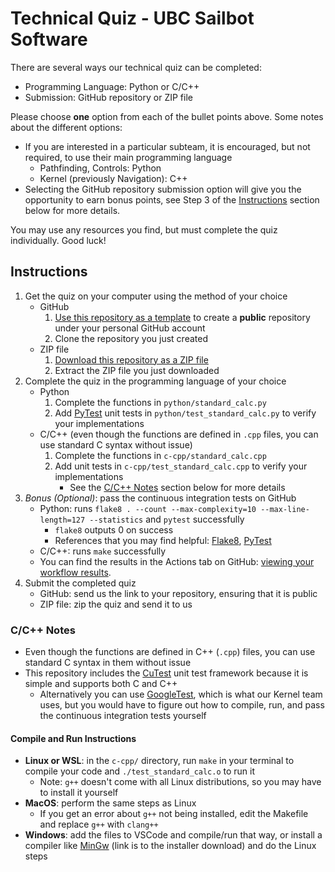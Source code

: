 # Technical Quiz - UBC Sailbot Software

There are several ways our technical quiz can be completed:

- Programming Language: Python or C/C++
- Submission: GitHub repository or ZIP file

Please choose **one** option from each of the bullet points above. Some notes about the different options:

- If you are interested in a particular subteam, it is encouraged, but not required, to use their main programming language
    - Pathfinding, Controls: Python
    - Kernel (previously Navigation): C++
- Selecting the GitHub repository submission option will give you the opportunity to earn bonus points,
see Step 3 of the [Instructions](#instructions) section below for more details.

You may use any resources you find, but must complete the quiz individually. Good luck!

## Instructions

1. Get the quiz on your computer using the method of your choice
    - GitHub
        1. [Use this repository as a template](https://github.com/UBCSailbot/software-quiz/generate) to create a **public** repository under your personal GitHub account
        2. Clone the repository you just created
    - ZIP file
        1. [Download this repository as a ZIP file](https://github.com/UBCSailbot/software-quiz/archive/refs/heads/master.zip)
        2. Extract the ZIP file you just downloaded
2. Complete the quiz in the programming language of your choice
    - Python
        1. Complete the functions in `python/standard_calc.py`
        2. Add [PyTest](https://docs.pytest.org/en/6.2.x/getting-started.html) unit tests in `python/test_standard_calc.py` to verify your implementations
    - C/C++ (even though the functions are defined in `.cpp` files, you can use standard C syntax without issue)
        1. Complete the functions in `c-cpp/standard_calc.cpp`
        2. Add unit tests in `c-cpp/test_standard_calc.cpp` to verify your implementations
            * See the [C/C++ Notes](#cc-notes) section below for more details
3. *Bonus (Optional)*: pass the continuous integration tests on GitHub
    - Python: runs `flake8 . --count --max-complexity=10 --max-line-length=127 --statistics` and `pytest` successfully
        - `flake8` outputs 0 on success
        - References that you may find helpful: [Flake8](https://flake8.pycqa.org/en/latest/), [PyTest](https://docs.pytest.org/en/6.2.x/getting-started.html)
    - C/C++: runs `make` successfully
    - You can find the results in the Actions tab on GitHub: [viewing your workflow results](https://docs.github.com/en/actions/quickstart#viewing-your-workflow-results).
4. Submit the completed quiz
    - GitHub: send us the link to your repository, ensuring that it is public
    - ZIP file: zip the quiz and send it to us

### C/C++ Notes

- Even though the functions are defined in C++ (`.cpp`) files, you can use standard C syntax in them without issue
- This repository includes the [CuTest](https://github.com/ennorehling/cutest) unit test framework because
it is simple and supports both C and C++
    - Alternatively you can use [GoogleTest](https://github.com/google/googletest), which is what our Kernel team uses,
      but you would have to figure out how to compile, run, and pass the continuous integration tests yourself

#### Compile and Run Instructions
- **Linux or WSL**: in the `c-cpp/` directory, run `make` in your terminal to compile your code and `./test_standard_calc.o` to run it
    - Note: `g++` doesn't come with all Linux distributions, so you may have to install it yourself
- **MacOS**: perform the same steps as Linux
    - If you get an error about `g++` not being installed, edit the Makefile and replace `g++` with `clang++`
- **Windows**: add the files to VSCode and compile/run that way, or install a compiler like
[MinGw](https://sourceforge.net/projects/mingw-w64/files/Toolchains%20targetting%20Win32/Personal%20Builds/mingw-builds/installer/mingw-w64-install.exe)
(link is to the installer download) and do the Linux steps
